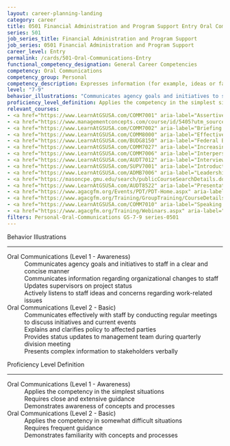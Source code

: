 ```yaml
---
layout: career-planning-landing
category: career
title: 0501 Financial Administration and Program Support Entry Oral Communications
series: 501
job_series_title: Financial Administration and Program Support
job_series: 0501 Financial Administration and Program Support
career_level: Entry
permalink: /cards/501-Oral-Communications-Entry
functional_competency_designation: General Career Competencies
competency: Oral Communications
competency_group: Personal
competency_description: Expresses information (for example, ideas or facts) to individuals or groups effectively, taking into account the audience and nature of the information (for example, technical, sensitive, controversial); makes clear and convincing oral presentations; listens to others, attends to nonverbal cues, and responds appropriately.
level: "7-9"
behavior_illustrations: "Communicates agency goals and initiatives to staff in a clear and concise manner ? Communicates information regarding organizational changes to staff ? Updates supervisors on project status ? Actively listens to staff ideas and concerns regarding work-related issues ? Communicates effectively with staff by conducting regular meetings to discuss initiatives and current events ? Explains and clarifies policy to affected parties ? Provides status updates to management team during quarterly division meeting ? Presents complex information to stakeholders verbally"
proficiency_level_definition: Applies the competency in the simplest situations ? Requires close and extensive guidance ? Demonstrates awareness of concepts and processes ? Applies the competency in somewhat difficult situations ? Requires frequent guidance ? Demonstrates familiarity with concepts and processes
relevant_courses: 
- <a href="https://www.LearnAtGSUSA.com/COMM7001" aria-label="Assertiveness Skills (COMM7001) - https://www.LearnAtGSUSA.com/COMM7001">Assertiveness Skills (COMM7001)</a>, Graduate School USA (GSUSA)
- <a href="https://www.managementconcepts.com/course/id/5405?utm_source=CFOportal&utm_medium=listing&utm_campaign=CFOTTEP&utm_id=23FM" aria-label="Benefit-Cost Analysis Using Microsoft Excel - https://www.managementconcepts.com/course/id/5405?utm_source=CFOportal&utm_medium=listing&utm_campaign=CFOTTEP&utm_id=23FM">Benefit-Cost Analysis Using Microsoft Excel</a>, MC
- <a href="https://www.LearnAtGSUSA.com/COMM7002" aria-label="Briefing Techniques (COMM7002) - https://www.LearnAtGSUSA.com/COMM7002">Briefing Techniques (COMM7002)</a>, Graduate School USA (GSUSA)
- <a href="https://www.LearnAtGSUSA.com/COMM8000" aria-label="Effective Communications with Customers (COMM8000) - https://www.LearnAtGSUSA.com/COMM8000">Effective Communications with Customers (COMM8000)</a>, Graduate School USA (GSUSA)
- <a href="https://www.LearnAtGSUSA.com/BUDG8150" aria-label="Federal Budget Analysis Using Microsoft Excel (BUDG8150) - https://www.LearnAtGSUSA.com/BUDG8150">Federal Budget Analysis Using Microsoft Excel (BUDG8150)</a>, Graduate School USA (GSUSA)
- <a href="https://www.LearnAtGSUSA.com/COMM7027" aria-label="Increasing Personal Effectiveness (COMM7027) - https://www.LearnAtGSUSA.com/COMM7027">Increasing Personal Effectiveness (COMM7027)</a>, Graduate School USA (GSUSA)
- <a href="https://www.LearnAtGSUSA.com/COMM7006" aria-label="Interpersonal Communications (COMM7006) - https://www.LearnAtGSUSA.com/COMM7006">Interpersonal Communications (COMM7006)</a>, Graduate School USA (GSUSA)
- <a href="https://www.LearnAtGSUSA.com/AUDT7012" aria-label="Interviewing Techniques for Auditors (AUDT7012) - https://www.LearnAtGSUSA.com/AUDT7012">Interviewing Techniques for Auditors (AUDT7012)</a>, Graduate School USA (GSUSA)
- <a href="https://www.LearnAtGSUSA.com/SUPV7001" aria-label="Introduction to Supervision (SUPV7001) - https://www.LearnAtGSUSA.com/SUPV7001">Introduction to Supervision (SUPV7001)</a>, Graduate School USA (GSUSA)
- <a href="https://www.LearnAtGSUSA.com/ADMB7006" aria-label="Leadership Skills for Non-Supervisors (ADMB7006) - https://www.LearnAtGSUSA.com/ADMB7006">Leadership Skills for Non-Supervisors (ADMB7006)</a>, Graduate School USA (GSUSA)
- <a href="https://masoncpe.gmu.edu/search/publicCourseSearchDetails.do?method=load&courseId=1552676&selectedProgramAreaId=1554098&selectedProgramStreamId=" aria-label="PELA 0606 Communication in Organizations - https://masoncpe.gmu.edu/search/publicCourseSearchDetails.do?method=load&courseId=1552676&selectedProgramAreaId=1554098&selectedProgramStreamId=">PELA 0606 Communication in Organizations</a>, GMU
- <a href="https://www.LearnAtGSUSA.com/AUDT8522" aria-label="Presentation and Briefing Skills for Auditors (AUDT8522) - https://www.LearnAtGSUSA.com/AUDT8522">Presentation and Briefing Skills for Auditors (AUDT8522)</a>, Graduate School USA (GSUSA)
- <a href="https://www.agacgfm.org/Events/PDT/PDT-Home.aspx" aria-label="Professional Development Training (PDT) - multi-competency training - https://www.agacgfm.org/Events/PDT/PDT-Home.aspx">Professional Development Training (PDT) - multi-competency training</a>, AGA
- <a href="https://www.agacgfm.org/Training/GroupTraining/CourseDetails.aspx?ID=49" aria-label="Professional Polish in the Public Sector - https://www.agacgfm.org/Training/GroupTraining/CourseDetails.aspx?ID=49">Professional Polish in the Public Sector</a>, AGA
- <a href="https://www.LearnAtGSUSA.com/COMM7010" aria-label="Speaking with Confidence (COMM7010) - https://www.LearnAtGSUSA.com/COMM7010">Speaking with Confidence (COMM7010)</a>, Graduate School USA (GSUSA)
- <a href="https://www.agacgfm.org/Training/Webinars.aspx" aria-label="Webinar - Communications - https://www.agacgfm.org/Training/Webinars.aspx">Webinar - Communications</a>, AGA
filters: Personal-Oral-Communications GS-7-9 series-0501
---
```


<div class="desktop:grid-col-6 margin-y-3">
  <div class="border-top-2 bg-white padding-3 shadow-5 height-full members-hover border-1px button-border border-top-blue radius-lg">
    <p class="text-bold label-color font-size-21">Behavior Illustrations</p>
    <hr class="hr-green"/>
    <dl class="text-base card-content-color"><dt>Oral Communications (Level 1 - Awareness)</dt><dd>Communicates agency goals and initiatives to staff in a clear and concise manner </dd><dd> Communicates information regarding organizational changes to staff </dd><dd> Updates supervisors on project status </dd><dd> Actively listens to staff ideas and concerns regarding work-related issues</dd><dt>Oral Communications (Level 2 - Basic)</dt><dd>Communicates effectively with staff by conducting regular meetings to discuss initiatives and current events </dd><dd> Explains and clarifies policy to affected parties </dd><dd> Provides status updates to management team during quarterly division meeting </dd><dd> Presents complex information to stakeholders verbally</dd></dl>
  </div>
</div>
<div class="desktop:grid-col-6 margin-y-3">
  <div class="border-top-2 bg-white padding-3 shadow-5 height-full members-hover border-1px button-border border-top-blue radius-lg">
    <p class="text-bold label-color font-size-21">Proficiency Level Definition</p>
     <hr class="hr-green"/>
    <dl class="text-base card-content-color"><dt>Oral Communications (Level 1 - Awareness)</dt><dd>Applies the competency in the simplest situations </dd><dd> Requires close and extensive guidance </dd><dd> Demonstrates awareness of concepts and processes</dd><dt>Oral Communications (Level 2 - Basic)</dt><dd>Applies the competency in somewhat difficult situations </dd><dd> Requires frequent guidance </dd><dd> Demonstrates familiarity with concepts and processes</dd></dl>
  </div>
</div>